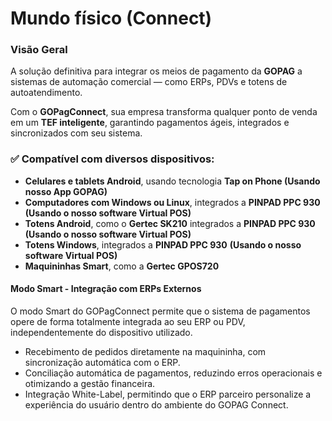# Mundo físico (Connect)

### Visão Geral <a href="#docs-internal-guid-dbed2dbf-7fff-0fed-5034-53e00c244e72" id="docs-internal-guid-dbed2dbf-7fff-0fed-5034-53e00c244e72"></a>

A solução definitiva para integrar os meios de pagamento da **GOPAG** a sistemas de automação comercial — como ERPs, PDVs e totens de autoatendimento.

Com o **GOPagConnect**, sua empresa transforma qualquer ponto de venda em um **TEF inteligente**, garantindo pagamentos ágeis, integrados e sincronizados com seu sistema.

### ✅ Compatível com diversos dispositivos:

* **Celulares e tablets Android**, usando tecnologia **Tap on Phone (Usando nosso App GOPAG)**
* **Computadores com Windows ou Linux**, integrados a **PINPAD PPC 930 (Usando o nosso software Virtual POS)**
* **Totens Android**, como o **Gertec SK210** integrados a **PINPAD PPC 930 (Usando o nosso software Virtual POS)**
* **Totens Windows**,  integrados a **PINPAD PPC 930** **(Usando o nosso software Virtual POS)**
* **Maquininhas Smart**, como a **Gertec GPOS720**&#x20;

#### Modo Smart - Integração com ERPs Externos <a href="#docs-internal-guid-032ffaf0-7fff-b34d-6bfa-cf8d76e03db6" id="docs-internal-guid-032ffaf0-7fff-b34d-6bfa-cf8d76e03db6"></a>

O modo Smart do GOPagConnect permite que o sistema de pagamentos opere de forma totalmente integrada ao seu ERP ou PDV, independentemente do dispositivo utilizado.

* Recebimento de pedidos diretamente na maquininha, com sincronização automática com o ERP.
* Conciliação automática de pagamentos, reduzindo erros operacionais e otimizando a gestão financeira.
* Integração White-Label, permitindo que o ERP parceiro personalize a experiência do usuário dentro do ambiente do GOPAG Connect.
